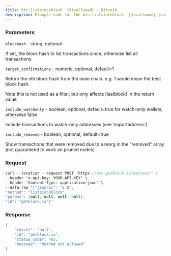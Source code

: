 ```yaml
---
title: btc:listsinceblock  {disallowed} - Bitcoin
description: Example code for the btc:listsinceblock  {disallowed} json-rpc method. Сomplete guide on how to use btc:listsinceblock  {disallowed} json-rpc in GetBlock.io Web3 documentation.
---
```


### Parameters


`blockhash` - string, optional

If set, the block hash to list transactions since, otherwise list all
transactions.

`target_confirmations` - numeric, optional, default=1

Return the nth block hash from the main chain. e.g. 1 would mean the
best block hash.

Note this is not used as a filter, but only affects \[lastblock\] in the
return value

`include_watchonly` - boolean, optional, default=true for watch-only
wallets, otherwise false

Include transactions to watch-only addresses (see ‘importaddress’)

`include_removed` - boolean, optional, default=true

Show transactions that were removed due to a reorg in the “removed”
array (not guaranteed to work on pruned nodes)

### Request

``` java
curl --location --request POST 'https://btc.getblock.io/mainnet/' \
--header 'x-api-key: YOUR-API-KEY' \
--header 'Content-Type: application/json' \
--data-raw '{"jsonrpc": "2.0",
"method": "listsinceblock",
"params": [null, null, null, null],
"id": "getblock.io"}'
```

###  Response

``` java
{
    "result": "null",
    "id": "getblock.io",
    "status_code": 405,
    "message": "Method not allowed"
}
```

